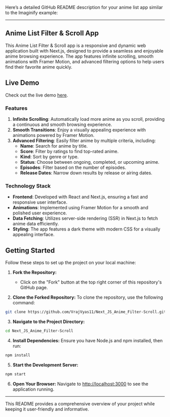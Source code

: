 Here’s a detailed GitHub README description for your anime list app similar to the Imaginify example:

---

## Anime List Filter & Scroll App

This Anime List Filter & Scroll app is a responsive and dynamic web application built with Next.js, designed to provide a seamless and enjoyable anime browsing experience. The app features infinite scrolling, smooth animations with Framer Motion, and advanced filtering options to help users find their favorite anime quickly.

## Live Demo

Check out the live demo [here](https://next-js-anime-filter-scroll.vercel.app/).

### Features

1. **Infinite Scrolling**: Automatically load more anime as you scroll, providing a continuous and smooth browsing experience.
2. **Smooth Transitions**: Enjoy a visually appealing experience with animations powered by Framer Motion.
3. **Advanced Filtering**: Easily filter anime by multiple criteria, including:
   - **Name**: Search for anime by title.
   - **Score**: Filter by ratings to find top-rated anime.
   - **Kind**: Sort by genre or type.
   - **Status**: Choose between ongoing, completed, or upcoming anime.
   - **Episodes**: Filter based on the number of episodes.
   - **Release Dates**: Narrow down results by release or airing dates.

### Technology Stack

- **Frontend**: Developed with React and Next.js, ensuring a fast and responsive user interface.
- **Animations**: Implemented using Framer Motion for a smooth and polished user experience.
- **Data Fetching**: Utilizes server-side rendering (SSR) in Next.js to fetch anime data efficiently.
- **Styling**: The app features a dark theme with modern CSS for a visually appealing interface.

## Getting Started

Follow these steps to set up the project on your local machine:

1. **Fork the Repository:**
   - Click on the "Fork" button at the top right corner of this repository's GitHub page.

2. **Clone the Forked Repository:**
   To clone the repository, use the following command:
```bash
git clone https://github.com/VrajVyas11/Next_JS_Anime_Filter-Scroll.git
```

3. **Navigate to the Project Directory:**
```bash
cd Next_JS_Anime_Filter-Scroll
```

4. **Install Dependencies:**
   Ensure you have Node.js and npm installed, then run:
```bash
npm install
```
5. **Start the Development Server:**
```bash
npm start
```

6. **Open Your Browser:**
   Navigate to [http://localhost:3000](http://localhost:3000) to see the application running.

---

This README provides a comprehensive overview of your project while keeping it user-friendly and informative.

